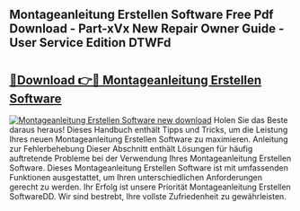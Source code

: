 ## Montageanleitung Erstellen Software Free Pdf Download - Part-xVx New Repair Owner Guide - User Service Edition DTWFd

# <h2><a href="http://df6vqd.blite.top/?on=Montageanleitung+Erstellen+Software">🔗Download 👉🔴 Montageanleitung Erstellen Software</a></h2>

[![Montageanleitung Erstellen Software new download](https://i.imgur.com/lujVjoI.png)](http://df6vqd.blite.top/?on=Montageanleitung+Erstellen+Software)
Holen Sie das Beste daraus heraus! Dieses Handbuch enthält Tipps und Tricks, um die Leistung Ihres neuen Montageanleitung Erstellen Software zu maximieren. Anleitung zur Fehlerbehebung Dieser Abschnitt enthält Lösungen für häufig auftretende Probleme bei der Verwendung Ihres Montageanleitung Erstellen Software. Dieses Montageanleitung Erstellen Software ist mit umfassenden Funktionen ausgestattet, um Ihren unterschiedlichen Anforderungen gerecht zu werden. Ihr Erfolg ist unsere Priorität Montageanleitung Erstellen SoftwareDD. Wir sind bestrebt, Ihre vollste Zufriedenheit zu gewährleisten.
